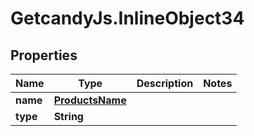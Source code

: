 # GetcandyJs.InlineObject34

## Properties

Name | Type | Description | Notes
------------ | ------------- | ------------- | -------------
**name** | [**ProductsName**](ProductsName.md) |  | 
**type** | **String** |  | 


